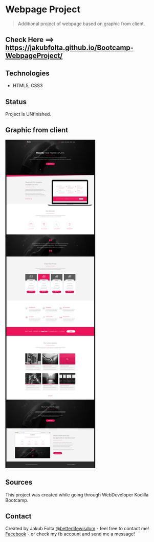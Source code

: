 # Webpage Project
> Additional project of webpage based on graphic from client.

## Check Here ==> https://jakubfolta.github.io/Bootcamp-WebpageProject/

## Technologies
* HTML5, CSS3

## Status
Project is UNfinished.<br>

## Graphic from client 
![Example](./images/example.jpg)

## Sources
This project was created while going through WebDeveloper Kodilla Bootcamp. 

## Contact
Created by Jakub Folta [@betterlifewisdom](https://www.betterlifewisdom.com/) - feel free to contact me!<br/>
[Facebook](https://www.facebook.com/jakub.folta.58) - or check my fb account and send me a message!
